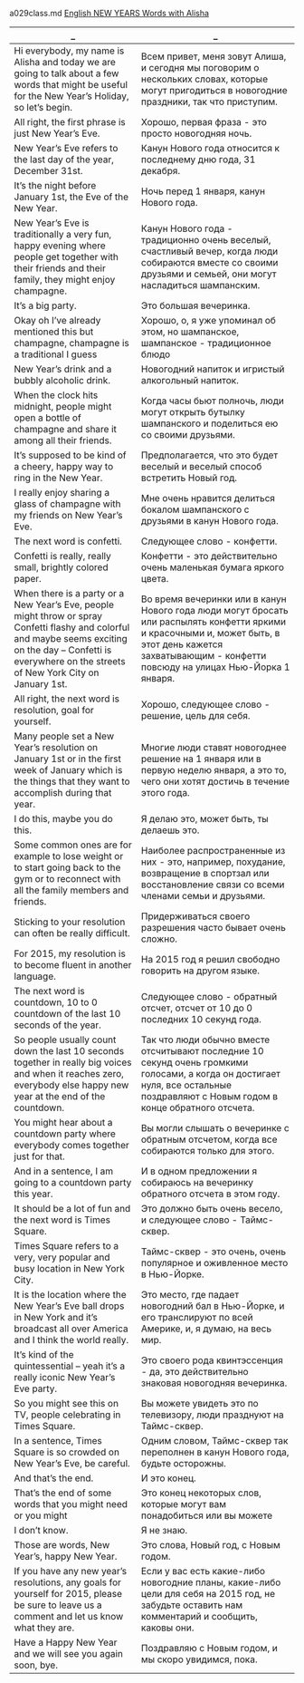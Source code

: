 a029class.md
[English NEW YEARS Words with Alisha
](https://www.youtube.com/watch?v=-t3Ms1NHvZQ)





_|_
--|--
Hi everybody, my name is Alisha and today we are going to talk about a few words that might be useful for the New Year’s Holiday, so let’s begin.|Всем привет, меня зовут Алиша, и сегодня мы поговорим о нескольких словах, которые могут пригодиться в новогодние праздники, так что приступим.
All right, the first phrase is just New Year’s Eve.|Хорошо, первая фраза - это просто новогодняя ночь.
New Year’s Eve refers to the last day of the year, December 31st.|Канун Нового года относится к последнему дню года, 31 декабря.
It’s the night before January 1st, the Eve of the New Year.|Ночь перед 1 января, канун Нового года.
New Year’s Eve is traditionally a very fun, happy evening where people get together with their friends and their family, they might enjoy champagne.|Канун Нового года - традиционно очень веселый, счастливый вечер, когда люди собираются вместе со своими друзьями и семьей, они могут насладиться шампанским.
It’s a big party.|Это большая вечеринка.
Okay oh I’ve already mentioned this but champagne, champagne is a traditional I guess|Хорошо, о, я уже упоминал об этом, но шампанское, шампанское - традиционное блюдо
New Year’s drink and a bubbly alcoholic drink.|Новогодний напиток и игристый алкогольный напиток.
When the clock hits midnight, people might open a bottle of champagne and share it among all their friends.|Когда часы бьют полночь, люди могут открыть бутылку шампанского и поделиться ею со своими друзьями.
It’s supposed to be kind of a cheery, happy way to ring in the New Year.|Предполагается, что это будет веселый и веселый способ встретить Новый год.
I really enjoy sharing a glass of champagne with my friends on New Year’s Eve.|Мне очень нравится делиться бокалом шампанского с друзьями в канун Нового года.
The next word is confetti.|Следующее слово - конфетти.
Confetti is really, really small, brightly colored paper.|Конфетти - это действительно очень маленькая бумага яркого цвета.
When there is a party or a New Year’s Eve, people might throw or spray Confetti flashy and colorful and maybe seems exciting on the day – Confetti is everywhere on the streets of New York City on January 1st.|Во время вечеринки или в канун Нового года люди могут бросать или распылять конфетти яркими и красочными и, может быть, в этот день кажется захватывающим - конфетти повсюду на улицах Нью-Йорка 1 января.
All right, the next word is resolution, goal for yourself.|Хорошо, следующее слово - решение, цель для себя.
Many people set a New Year’s resolution on January 1st or in the first week of January which is the things that they want to accomplish during that year.|Многие люди ставят новогоднее решение на 1 января или в первую неделю января, а это то, чего они хотят достичь в течение этого года.
I do this, maybe you do this.|Я делаю это, может быть, ты делаешь это.
Some common ones are for example to lose weight or to start going back to the gym or to reconnect with all the family members and friends.|Наиболее распространенные из них - это, например, похудание, возвращение в спортзал или восстановление связи со всеми членами семьи и друзьями.
Sticking to your resolution can often be really difficult.|Придерживаться своего разрешения часто бывает очень сложно.
For 2015, my resolution is to become fluent in another language.|На 2015 год я решил свободно говорить на другом языке.
The next word is countdown, 10 to 0 countdown of the last 10 seconds of the year.|Следующее слово - обратный отсчет, отсчет от 10 до 0 последних 10 секунд года.
So people usually count down the last 10 seconds together in really big voices and when it reaches zero, everybody else happy new year at the end of the countdown.|Так что люди обычно вместе отсчитывают последние 10 секунд очень громкими голосами, а когда он достигает нуля, все остальные поздравляют с Новым годом в конце обратного отсчета.
You might hear about a countdown party where everybody comes together just for that.|Вы могли слышать о вечеринке с обратным отсчетом, когда все собираются только для этого.
And in a sentence, I am going to a countdown party this year.|И в одном предложении я собираюсь на вечеринку обратного отсчета в этом году.
It should be a lot of fun and the next word is Times Square.|Это должно быть очень весело, и следующее слово - Таймс-сквер.
Times Square refers to a very, very popular and busy location in New York City.|Таймс-сквер - это очень, очень популярное и оживленное место в Нью-Йорке.
It is the location where the New Year’s Eve ball drops in New York and it’s broadcast all over America and I think the world really.|Это место, где падает новогодний бал в Нью-Йорке, и его транслируют по всей Америке, и, я думаю, на весь мир.
It’s kind of the quintessential – yeah it’s a really iconic New Year’s Eve party.|Это своего рода квинтэссенция - да, это действительно знаковая новогодняя вечеринка.
So you might see this on TV, people celebrating in Times Square.|Вы можете увидеть это по телевизору, люди празднуют на Таймс-сквер.
In a sentence, Times Square is so crowded on New Year’s Eve, be careful.|Одним словом, Таймс-сквер так переполнен в канун Нового года, будьте осторожны.
And that’s the end.|И это конец.
That’s the end of some words that you might need or you might|Это конец некоторых слов, которые могут вам понадобиться или вы можете
I don’t know.|Я не знаю.
Those are words, New Year’s, happy New Year.|Это слова, Новый год, с Новым годом.
If you have any new year’s resolutions, any goals for yourself for 2015, please be sure to leave us a comment and let us know what they are.|Если у вас есть какие-либо новогодние планы, какие-либо цели для себя на 2015 год, не забудьте оставить нам комментарий и сообщить, каковы они.
Have a Happy New Year and we will see you again soon, bye.|Поздравляю с Новым годом, и мы скоро увидимся, пока.
